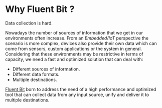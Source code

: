 # Why Fluent Bit ?

Data collection is hard.

Nowadays the number of sources of information that we get in our environments often increase. From an _Embedded/IoT_ perspective the scenario is more complex, devices also provide their own data which can come from sensors, custom applications or the system in general. Considering that these environments may be restrictive in terms of capacity, we need a fast and optimized solution that can deal with:

- Different sources of information.
- Different data formats.
- Multiple destinations.

[Fluent Bit](http://fluentbit.io) born to address the need of a high performance and optimized tool that can collect data from any input source, unify and deliver it to multiple destinations.
